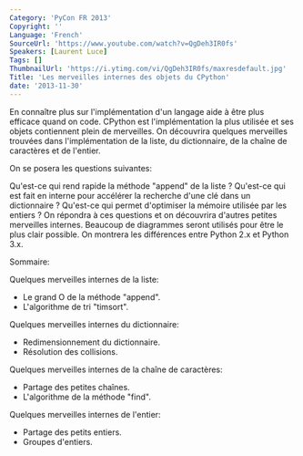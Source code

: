 ```yaml
---
Category: 'PyCon FR 2013'
Copyright: ''
Language: 'French'
SourceUrl: 'https://www.youtube.com/watch?v=QgDeh3IR0fs'
Speakers: [Laurent Luce]
Tags: []
ThumbnailUrl: 'https://i.ytimg.com/vi/QgDeh3IR0fs/maxresdefault.jpg'
Title: 'Les merveilles internes des objets du CPython'
date: '2013-11-30'
---
```

En connaître plus sur l'implémentation d'un langage aide à être plus efficace quand on code. CPython est l'implémentation la plus utilisée et ses objets contiennent plein de merveilles. On découvrira quelques merveilles trouvées dans l'implémentation de la liste, du dictionnaire, de la chaîne de caractères et de l'entier.

On se posera les questions suivantes:

Qu'est-ce qui rend rapide la méthode "append" de la liste ?
Qu'est-ce qui est fait en interne pour accélérer la recherche d'une clé dans un dictionnaire ?
Qu'est-ce qui permet d'optimiser la mémoire utilisée par les entiers ?
On répondra à ces questions et on découvrira d'autres petites merveilles internes. Beaucoup de diagrammes seront utilisés pour être le plus clair possible. On montrera les différences entre Python 2.x et Python 3.x.

Sommaire:

Quelques merveilles internes de la liste:

- Le grand O de la méthode "append".
- L'algorithme de tri "timsort".

Quelques merveilles internes du dictionnaire:

- Redimensionnement du dictionnaire.
- Résolution des collisions.

Quelques merveilles internes de la chaîne de caractères:

- Partage des petites chaînes.
- L'algorithme de la méthode "find".

Quelques merveilles internes de l'entier:

- Partage des petits entiers.
- Groupes d'entiers.
